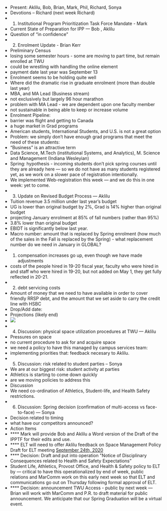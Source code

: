 - Present: Aklilu, Bob, Brian, Mark, Phil, Richard, Sonya
- Devotions – Richard (next week Richard)
- 1. Institutional Program Prioritization Task Force Mandate - Mark
- Current State of Preparation for IPP — Bob , Aklilu
- Question of “in confidence"
- 2. Enrolment Update - Brian Kerr
- Preliminary Census
- losing some semester hours - some are moving to part time, but remain enrolled at TWU
- could be wrestling with handling the online element
- payment date last year was September 13
- Enrolment seems to be holding quite well
- Where did the dramatic rise in graduate enrolment (more than double last year)
- MBA, and MA Lead (Business stream)
- not exclusively but largely 96 hour marathon
- problem with MA Lead - we are dependent upon one faculty member
- not sustainable in being able to keep or increase volume
- Enrolment Pipeline:
- barrier was flight and getting to Canada
- a huge market in Grad programs
- American students, International Students, and U.S. is not a great option
- Problem: we simply don’t have enough grad programs that meet the need of these students:
- “Business” is an attractive term
- Data Science, M.Tech (institutional Systems, and Analytics), M. Science and Management (Indiana Wesleyian)
- Spring: hypothesis - incoming students don’t pick spring courses until they are already here — so we do not have as many students registered yet, as we work on a slower pace of registration intentionally.
- We implemented Web-registration this week — and we do this in one week: yet to come.
- 3. Update on Revised Budget Process — Aklilu
- Tuition revenue 3.5 million under last year’s budget
- UG is lower than original budget by 2%, Grad is 14% higher than original budget
- projecting January enrolment at 85% of fall numbers (rather than 95%)
- 3.8% lower than original budget
- EBIDT is significantly below last year.
- Macro number: amount that is replaced by Spring enrolment (how much of the sales in the Fall is replaced by the Spring) - what replacement number do we need in January in GLOBAL?
- 1. compensation increases go up, even though we have made adjustments
- costs of the people hired in 19-20 fiscal year, faculty who were hired in and staff who were hired in 19-20, but not added on May 1, they get fully reflected in 20-21.
- 2. debt servicing costs
- Amount of money that we need to have available in order to cover friendly RRSP debt, and the amount that we set aside to carry the credit line with HSBC
- Drop/Add date:
- Projections (likely end)
- ![](https://firebasestorage.googleapis.com/v0/b/firescript-577a2.appspot.com/o/imgs%2Fapp%2Fchurchdogmatics%2Fnlo8Z79NBh.png?alt=media&token=ca276a44-47c9-4f12-bcab-2ad15bd69274)
- 4. Discussion: physical space utilization procedures at TWU — Aklilu
- Pressures on space
- no current procedure to ask for and acquire space
- we need a policy to have this managed by campus services team:
- implementing priorities that: feedback necesary to Aklilu.
- 5. Discussion: risk related to student parties – Sonya
- We are at our biggest risk: student activity at parties
- Athletics is starting to come down quickly
- are we moving policies to address this
- Discussion
- We need co-ordination of Athletics, Student-life, and Health Safety restrictions.
- 6. Discussion: Spring decision (confirmation of multi-access vs face-to-face) — Sonya
- Decision related to timing
- what have our competitors announced?
- Action Items
- **** Mark will provide Bob and Aklilu a Word version of the Draft of the IPPTF for their edits and use.
- **** ELT will need to offer Aklilu feedback on Space Management Policy Draft for ELT meeting [September 24th, 2020](<September 24th, 2020.md>)
- **** Decision: Draft and put into operation "Notice of Disciplinary Consequences related to Health and Safety Expectations”
- Student Life, Athletics, Provost Office, and Health & Safety policy to ELT by — critical to have this operationalized by end of week, public relations and MarComm work on this early next week so that ELT and communications go out on Thursday following formal approval of ELT.
- **** Decision: announcement TWU Access - public by next week — Brian will work with MarComm and P.R. to draft material for public announcement. We anticipate that our Spring Graduation will be a virtual event.
